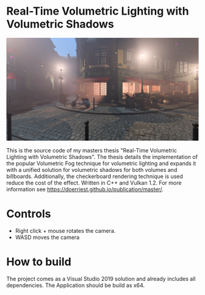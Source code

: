 # Real-Time Volumetric Lighting with Volumetric Shadows
![Volumetric Lighting](featured.png?raw=true "Volumetric lighting with volumetric shadows in the Amazon Lumberyard Bistro scene")

This is the source code of my masters thesis "Real-Time Volumetric Lighting with Volumetric Shadows". The thesis details the implementation of the popular Volumetric Fog technique for volumetric lighting and expands it with a unified solution for volumetric shadows for both volumes and billboards. Additionally, the checkerboard rendering technique is used reduce the cost of the effect. Written in C++ and Vulkan 1.2.
For more information see https://doerriest.github.io/publication/master/.

# Controls
- Right click + mouse rotates the camera.
- WASD moves the camera

# How to build
The project comes as a Visual Studio 2019 solution and already includes all dependencies. The Application should be build as x64.
